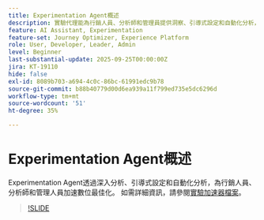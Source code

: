 ```yaml
---
title: Experimentation Agent概述
description: 實驗代理能為行銷人員、分析師和管理員提供洞察、引導式設定和自動化分析，加速數位最佳化。
feature: AI Assistant, Experimentation
feature-set: Journey Optimizer, Experience Platform
role: User, Developer, Leader, Admin
level: Beginner
last-substantial-update: 2025-09-25T00:00:00Z
jira: KT-19110
hide: false
exl-id: 8089b703-a694-4c0c-86bc-61991edc9b78
source-git-commit: b88b40779d00d6ea939a11f799ed735e5dc6296d
workflow-type: tm+mt
source-wordcount: '51'
ht-degree: 35%

---
```


# Experimentation Agent概述

Experimentation Agent透過深入分析、引導式設定和自動化分析，為行銷人員、分析師和管理人員加速數位最佳化。 如需詳細資訊，請參閱[實驗加速器檔案](https://experienceleague.adobe.com/en/docs/journey-optimizer/using/content-management/content-experiment/experiment/experiment-accelerator)。

>[!SLIDE](experimentation-agent-overview)
